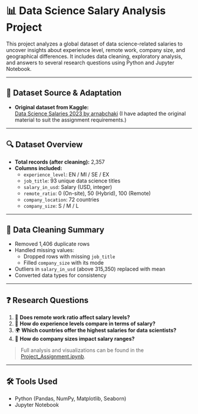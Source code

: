 # 📊 Data Science Salary Analysis Project

This project analyzes a global dataset of data science-related salaries to uncover insights about experience level, remote work, company size, and geographical differences. It includes data cleaning, exploratory analysis, and answers to several research questions using Python and Jupyter Notebook.

---

## 📌 Dataset Source & Adaptation

- **Original dataset from Kaggle:**  
  [Data Science Salaries 2023 by arnabchaki](https://www.kaggle.com/datasets/arnabchaki/data-science-salaries-2023)
  (I have adapted the original material to suit the assignment requirements.)

---

## 🔍 Dataset Overview

- **Total records (after cleaning):** 2,357
- **Columns included:**
  - `experience_level`: EN / MI / SE / EX
  - `job_title`: 93 unique data science titles
  - `salary_in_usd`: Salary (USD, integer)
  - `remote_ratio`: 0 (On-site), 50 (Hybrid), 100 (Remote)
  - `company_location`: 72 countries
  - `company_size`: S / M / L

---

## 🧹 Data Cleaning Summary

- Removed 1,406 duplicate rows
- Handled missing values:
  - Dropped rows with missing `job_title`
  - Filled `company_size` with its mode
- Outliers in `salary_in_usd` (above 315,350) replaced with mean
- Converted data types for consistency

---

## ❓ Research Questions

1. 💼 **Does remote work ratio affect salary levels?**  
2. 🧠 **How do experience levels compare in terms of salary?**  
3. 🌍 **Which countries offer the highest salaries for data scientists?**  
4. 🏢 **How do company sizes impact salary ranges?**

> Full analysis and visualizations can be found in the [Project_Assignment.ipynb](Project_Assignment.ipynb).

---

## 🛠 Tools Used

- Python (Pandas, NumPy, Matplotlib, Seaborn)
- Jupyter Notebook

